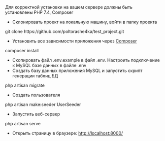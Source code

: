 <p>Для корректной установки на вашем сервере должны быть установлены PHP 7.4, Composer</p>

<ul dir="auto">
<li>Склонировать проект на локальную машину, войти в папку проекта</li>
</ul>
<p> git clone https://github.com/poltorashe4ka/test_project.git </p>

<ul dir="auto">
<li>Установить все зависимости приложения через <a href="https://getcomposer.org/" rel="nofollow">Composer</a></li>
</ul>
<p> composer install </p>

<ul dir="auto">
<li>Скопировать файл .env.example в файл .env. Настроить подключение к MySQL базе данных в файле .env</li>
<li>Создать базу данных приложения MySQL и запустить скрипт генерации таблиц БД</li>
</ul>
<p>php artisan migrate</p>

<ul dir="auto">
<li>Создать пользователя</li>
</ul>
<p>php artisan make:seeder UserSeeder</p>

<ul dir="auto">
<li>Запустить веб-сервер</li>
</ul>
<p>php artisan serve</p>

<ul dir="auto">
<li>Открыть страницу в браузере: <a href="http://localhost:8000/" rel="nofollow">http://localhost:8000/</a></li>
</ul>
